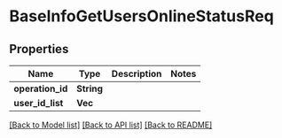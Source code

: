 # BaseInfoGetUsersOnlineStatusReq

## Properties

Name | Type | Description | Notes
------------ | ------------- | ------------- | -------------
**operation_id** | **String** |  | 
**user_id_list** | **Vec<String>** |  | 

[[Back to Model list]](../README.md#documentation-for-models) [[Back to API list]](../README.md#documentation-for-api-endpoints) [[Back to README]](../README.md)


